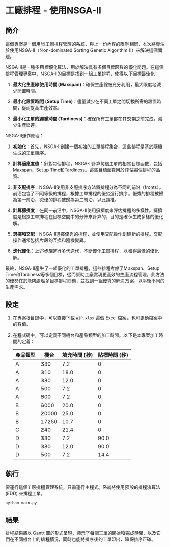 # 工廠排程 - 使用NSGA-II

## 簡介

這個專案是一個用於工廠排程管理的系統，與上一份內容的限制相同，本次將專注於使用NSGA-II（Non-dominated Sorting Genetic Algorithm II）來解決這個問題。

NSGA-II是一種多目標優化算法，用於解決具有多個目標函數的優化問題。在這個排程管理專案中，NSGA-II的目標是找到一組工單排程，使得以下目標最佳化：

1. **最大化生產線使用時間 (Maxspan)**：確保生產線被充分利用，最大限度地減少閒置時間。

2. **最小化設置時間 (Setup Time)**：儘量減少在不同工單之間切換所需的設置時間，從而提高生產效率。

3. **最小化工單的遲繳時間 (Tardiness)**：確保所有工單都在其交期之前完成，減少生產延遲。

NSGA-II運作原理：

1. **初始化**：首先，NSGA-II創建一個初始的工單排程集合，這些排程是基於隨機生成的工單順序。

2. **計算適應度值**：針對每個排程，NSGA-II計算每個工單的相關目標函數，包括Maxspan、Setup Time和Tardiness。這些目標函數用於評估每個排程的品質。

3. **非支配排序**：NSGA-II使用非支配排序方法將排程分為不同的前沿（fronts）。前沿包含了不同等級的排程，根據工單排程的優劣進行排序。優秀的排程被歸為第一前沿，次優的排程被歸為第二前沿，以此類推。

4. **計算擁擠度**：在同一前沿中，NSGA-II使用擁擠度來評估排程的多樣性。擁擠度是根據工單排程在目標空間中的分佈來計算的，目的是確保生成多樣的優化解。

5. **選擇和交配**：NSGA-II選擇優秀的排程，並使用交配操作創建新的排程。交配操作通常包括片段的互換和隨機變異。

6. **迭代優化**：上述步驟進行多代迭代，不斷優化工單排程，以獲得最佳的優化解。

最終，NSGA-II產生了一組優化的工單排程，這些排程考慮了Maxspan、Setup Time和Tardiness等多個目標，從而幫助工廠實現更高效的生產流程管理。此方法的優勢在於能夠處理多目標排程問題，並找到一組優秀的解決方案，以平衡不同的生產需求。


## 設定

1. 在專案根目錄中，可以直接下載 `WIP.xlsx` 這個 Excel 檔案，也可更動檔案中的數值。

2. 在程式碼中，可以定義不同機台和產品類型的加工時間。以下是本專案加工時間的定義：

   | 產品類型 | 機台 | 填充時間 (秒) | 貼標時間 (秒) |
   |----------|------|----------------|----------------|
   | A        | 330  | 7.2            | 0              |
   | A        | 310  | 18.0           | 0              |
   | A        | 380  | 12.0           | 0              |
   | A        | 500  | 7.2            | 0              |
   | A        | 600  | 7.2            | 0              |
   | B        | 6000 | 20.0           | 0              |
   | B        | 20000| 25.0           | 0              |
   | B        | 17250| 10.7           | 0              |
   | C        | 240  | 21.4           | 0              |
   | D        | 330  | 7.2            | 90.0           |
   | D        | 380  | 12.0           | 90.0           |
   | D        | 500  | 7.2            | 14.4           |


## 執行

要運行這個工廠排程管理系統，只需運行主程式。系統將使用預設的排程演算法 (EDD) 來排程工單。

```bash
python main.py
```

## 結果

排程結果將以 Gantt 圖的形式呈現，顯示了每個工單的開始和完成時間，以及它們在不同機台上的排程情況，同時也能將排序後的工單印出，確保排序正確。
